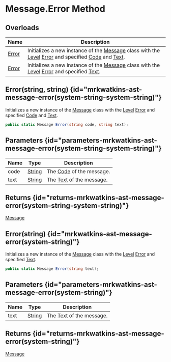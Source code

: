 # Message.Error Method
## Overloads

| Name | Description |
| ---- | ----------- |
| [Error](MrKWatkins.Ast.Message.Error.md) | Initializes a new instance of the [Message](MrKWatkins.Ast.Message.md) class with the [Level](MrKWatkins.Ast.Message.Level.md) [Error](MrKWatkins.Ast.MessageLevel.Error.md) and specified [Code](MrKWatkins.Ast.Message.Code.md) and [Text](MrKWatkins.Ast.Message.Text.md). |
| [Error](MrKWatkins.Ast.Message.Error.md) | Initializes a new instance of the [Message](MrKWatkins.Ast.Message.md) class with the [Level](MrKWatkins.Ast.Message.Level.md) [Error](MrKWatkins.Ast.MessageLevel.Error.md) and specified [Text](MrKWatkins.Ast.Message.Text.md). |

## Error(string, string) {id="mrkwatkins-ast-message-error(system-string-system-string)"}

Initializes a new instance of the [Message](MrKWatkins.Ast.Message.md) class with the [Level](MrKWatkins.Ast.Message.Level.md) [Error](MrKWatkins.Ast.MessageLevel.Error.md) and specified [Code](MrKWatkins.Ast.Message.Code.md) and [Text](MrKWatkins.Ast.Message.Text.md).

```c#
public static Message Error(string code, string text);
```

## Parameters {id="parameters-mrkwatkins-ast-message-error(system-string-system-string)"}

| Name | Type | Description |
| ---- | ---- | ----------- |
| code | [String](https://learn.microsoft.com/en-gb/dotnet/api/System.String) | The [Code](MrKWatkins.Ast.Message.Code.md) of the message. |
| text | [String](https://learn.microsoft.com/en-gb/dotnet/api/System.String) | The [Text](MrKWatkins.Ast.Message.Text.md) of the message. |

## Returns {id="returns-mrkwatkins-ast-message-error(system-string-system-string)"}

[Message](MrKWatkins.Ast.Message.md)
## Error(string) {id="mrkwatkins-ast-message-error(system-string)"}

Initializes a new instance of the [Message](MrKWatkins.Ast.Message.md) class with the [Level](MrKWatkins.Ast.Message.Level.md) [Error](MrKWatkins.Ast.MessageLevel.Error.md) and specified [Text](MrKWatkins.Ast.Message.Text.md).

```c#
public static Message Error(string text);
```

## Parameters {id="parameters-mrkwatkins-ast-message-error(system-string)"}

| Name | Type | Description |
| ---- | ---- | ----------- |
| text | [String](https://learn.microsoft.com/en-gb/dotnet/api/System.String) | The [Text](MrKWatkins.Ast.Message.Text.md) of the message. |

## Returns {id="returns-mrkwatkins-ast-message-error(system-string)"}

[Message](MrKWatkins.Ast.Message.md)
